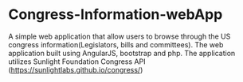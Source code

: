 # Congress-Information-webApp
A simple web application that allow users to browse through the US congress information(Legislators, bills and committees). The web application built using AngularJS, bootstrap and php. The application utilizes Sunlight Foundation Congress API (https://sunlightlabs.github.io/congress/)
